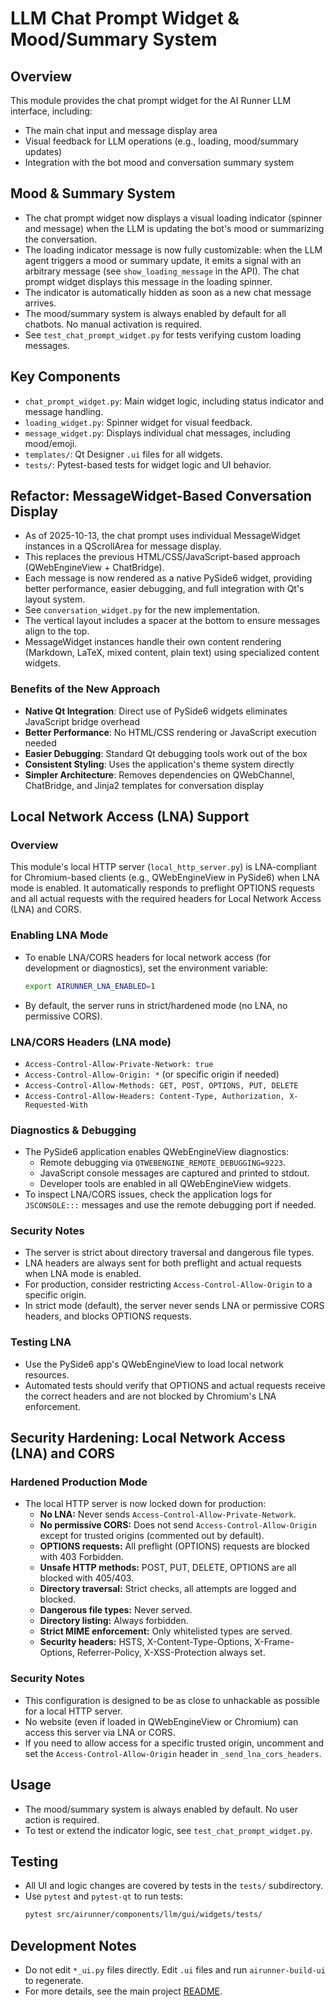 # LLM Chat Prompt Widget & Mood/Summary System

## Overview

This module provides the chat prompt widget for the AI Runner LLM interface, including:
- The main chat input and message display area
- Visual feedback for LLM operations (e.g., loading, mood/summary updates)
- Integration with the bot mood and conversation summary system

## Mood & Summary System

- The chat prompt widget now displays a visual loading indicator (spinner and message) when the LLM is updating the bot's mood or summarizing the conversation.
- The loading indicator message is now fully customizable: when the LLM agent triggers a mood or summary update, it emits a signal with an arbitrary message (see `show_loading_message` in the API). The chat prompt widget displays this message in the loading spinner.
- The indicator is automatically hidden as soon as a new chat message arrives.
- The mood/summary system is always enabled by default for all chatbots. No manual activation is required.
- See `test_chat_prompt_widget.py` for tests verifying custom loading messages.

## Key Components

- `chat_prompt_widget.py`: Main widget logic, including status indicator and message handling.
- `loading_widget.py`: Spinner widget for visual feedback.
- `message_widget.py`: Displays individual chat messages, including mood/emoji.
- `templates/`: Qt Designer `.ui` files for all widgets.
- `tests/`: Pytest-based tests for widget logic and UI behavior.

## Refactor: MessageWidget-Based Conversation Display

- As of 2025-10-13, the chat prompt uses individual MessageWidget instances in a QScrollArea for message display.
- This replaces the previous HTML/CSS/JavaScript-based approach (QWebEngineView + ChatBridge).
- Each message is now rendered as a native PySide6 widget, providing better performance, easier debugging, and full integration with Qt's layout system.
- See `conversation_widget.py` for the new implementation.
- The vertical layout includes a spacer at the bottom to ensure messages align to the top.
- MessageWidget instances handle their own content rendering (Markdown, LaTeX, mixed content, plain text) using specialized content widgets.

### Benefits of the New Approach
- **Native Qt Integration**: Direct use of PySide6 widgets eliminates JavaScript bridge overhead
- **Better Performance**: No HTML/CSS rendering or JavaScript execution needed
- **Easier Debugging**: Standard Qt debugging tools work out of the box
- **Consistent Styling**: Uses the application's theme system directly
- **Simpler Architecture**: Removes dependencies on QWebChannel, ChatBridge, and Jinja2 templates for conversation display

## Local Network Access (LNA) Support

### Overview
This module's local HTTP server (`local_http_server.py`) is LNA-compliant for Chromium-based clients (e.g., QWebEngineView in PySide6) when LNA mode is enabled. It automatically responds to preflight OPTIONS requests and all actual requests with the required headers for Local Network Access (LNA) and CORS.

### Enabling LNA Mode
- To enable LNA/CORS headers for local network access (for development or diagnostics), set the environment variable:
  ```bash
  export AIRUNNER_LNA_ENABLED=1
  ```
- By default, the server runs in strict/hardened mode (no LNA, no permissive CORS).

### LNA/CORS Headers (LNA mode)
- `Access-Control-Allow-Private-Network: true`
- `Access-Control-Allow-Origin: *` (or specific origin if needed)
- `Access-Control-Allow-Methods: GET, POST, OPTIONS, PUT, DELETE`
- `Access-Control-Allow-Headers: Content-Type, Authorization, X-Requested-With`

### Diagnostics & Debugging
- The PySide6 application enables QWebEngineView diagnostics:
  - Remote debugging via `QTWEBENGINE_REMOTE_DEBUGGING=9223`.
  - JavaScript console messages are captured and printed to stdout.
  - Developer tools are enabled in all QWebEngineView widgets.
- To inspect LNA/CORS issues, check the application logs for `JSCONSOLE:::` messages and use the remote debugging port if needed.

### Security Notes
- The server is strict about directory traversal and dangerous file types.
- LNA headers are always sent for both preflight and actual requests when LNA mode is enabled.
- For production, consider restricting `Access-Control-Allow-Origin` to a specific origin.
- In strict mode (default), the server never sends LNA or permissive CORS headers, and blocks OPTIONS requests.

### Testing LNA
- Use the PySide6 app's QWebEngineView to load local network resources.
- Automated tests should verify that OPTIONS and actual requests receive the correct headers and are not blocked by Chromium's LNA enforcement.

## Security Hardening: Local Network Access (LNA) and CORS

### Hardened Production Mode
- The local HTTP server is now locked down for production:
  - **No LNA:** Never sends `Access-Control-Allow-Private-Network`.
  - **No permissive CORS:** Does not send `Access-Control-Allow-Origin` except for trusted origins (commented out by default).
  - **OPTIONS requests:** All preflight (OPTIONS) requests are blocked with 403 Forbidden.
  - **Unsafe HTTP methods:** POST, PUT, DELETE, OPTIONS are all blocked with 405/403.
  - **Directory traversal:** Strict checks, all attempts are logged and blocked.
  - **Dangerous file types:** Never served.
  - **Directory listing:** Always forbidden.
  - **Strict MIME enforcement:** Only whitelisted types are served.
  - **Security headers:** HSTS, X-Content-Type-Options, X-Frame-Options, Referrer-Policy, X-XSS-Protection always set.

### Security Notes
- This configuration is designed to be as close to unhackable as possible for a local HTTP server.
- No website (even if loaded in QWebEngineView or Chromium) can access this server via LNA or CORS.
- If you need to allow access for a specific trusted origin, uncomment and set the `Access-Control-Allow-Origin` header in `_send_lna_cors_headers`.

## Usage

- The mood/summary system is always enabled by default. No user action is required.
- To test or extend the indicator logic, see `test_chat_prompt_widget.py`.

## Testing

- All UI and logic changes are covered by tests in the `tests/` subdirectory.
- Use `pytest` and `pytest-qt` to run tests:
  ```bash
  pytest src/airunner/components/llm/gui/widgets/tests/
  ```

## Development Notes

- Do not edit `*_ui.py` files directly. Edit `.ui` files and run `airunner-build-ui` to regenerate.
- For more details, see the main project [README](../../../README.md).
